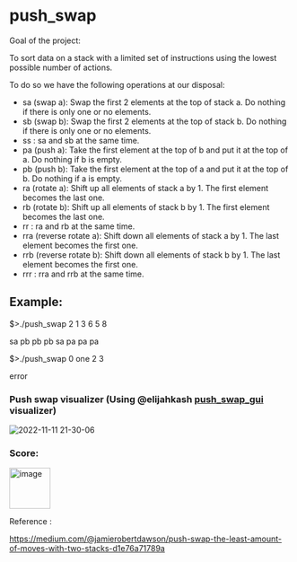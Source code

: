 # push_swap

Goal of the project:

To sort data on a stack with a limited set of instructions using the lowest possible number of actions.

To do so we have the following operations at our disposal:
- sa (swap a): Swap the first 2 elements at the top of stack a. Do nothing if there is only one or no elements.
- sb (swap b): Swap the first 2 elements at the top of stack b. Do nothing if there is only one or no elements.
- ss : sa and sb at the same time.
- pa (push a): Take the first element at the top of b and put it at the top of a. Do nothing if b is empty.
- pb (push b): Take the first element at the top of a and put it at the top of b. Do nothing if a is empty.
- ra (rotate a): Shift up all elements of stack a by 1. The first element becomes the last one.
- rb (rotate b): Shift up all elements of stack b by 1. The first element becomes the last one.
- rr : ra and rb at the same time.
- rra (reverse rotate a): Shift down all elements of stack a by 1. The last element becomes the first one.
- rrb (reverse rotate b): Shift down all elements of stack b by 1. The last element becomes the first one.
- rrr : rra and rrb at the same time.

## Example:
$>./push_swap 2 1 3 6 5 8

sa
pb 
pb
pb 
sa
pa 
pa
pa

$>./push_swap 0 one 2 3

error

### Push swap visualizer (Using @elijahkash [push_swap_gui](https://github.com/elijahkash/push_swap_gui) visualizer)

![2022-11-11 21-30-06](https://user-images.githubusercontent.com/66158938/201400534-9c36698b-c766-4ecf-9bfb-f492d5a9f746.gif)



### Score:

<img width="73" alt="image" src="https://user-images.githubusercontent.com/66158938/200159318-b11bcb1c-7674-44f9-a484-c9a60c9ca8d3.png">


Reference :

https://medium.com/@jamierobertdawson/push-swap-the-least-amount-of-moves-with-two-stacks-d1e76a71789a
